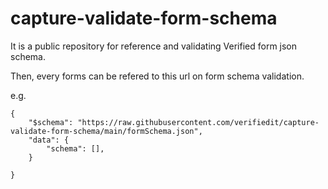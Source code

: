 # capture-validate-form-schema
It is a public repository for reference and validating Verified form json schema.

Then, every forms can be refered to this url on form schema validation.

e.g.

```
{
    "$schema": "https://raw.githubusercontent.com/verifiedit/capture-validate-form-schema/main/formSchema.json",
    "data": {
        "schema": [],
    }

}
```
